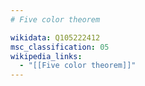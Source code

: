 ```yaml
---
# Five color theorem

wikidata: Q105222412
msc_classification: 05
wikipedia_links:
  - "[[Five color theorem]]"
---
```

